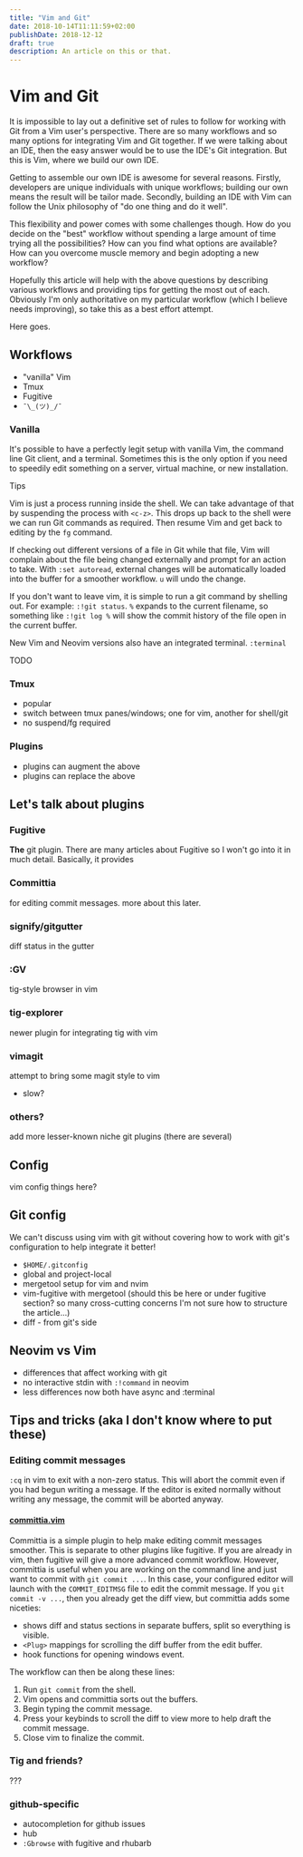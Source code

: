 ```yaml
---
title: "Vim and Git"
date: 2018-10-14T11:11:59+02:00
publishDate: 2018-12-12
draft: true
description: An article on this or that.
---
```


# Vim and Git



It is impossible to lay out a definitive set of rules to follow for working with
Git from a Vim user's perspective. There are so many workflows and so many
options for integrating Vim and Git together. If we were talking about an IDE,
then the easy answer would be to use the IDE's Git integration. But this is Vim,
where we build our own IDE.

Getting to assemble our own IDE is awesome for several reasons. Firstly,
developers are unique individuals with unique workflows; building our own means
the result will be tailor made. Secondly, building an IDE with Vim can follow
the Unix philosophy of "do one thing and do it well".

This flexibility and power comes with some challenges though. How do you
decide on the "best" workflow without spending a large amount of time trying
all the possibilities? How can you find what options are available? How can you
overcome muscle memory and begin adopting a new workflow?

Hopefully this article will help with the above questions by describing various
workflows and providing tips for getting the most out of each. Obviously I'm
only authoritative on my particular workflow (which I believe needs improving),
so take this as a best effort attempt.

Here goes.


## Workflows

- "vanilla" Vim
- Tmux
- Fugitive
- `¯\_(ツ)_/¯`


### Vanilla

It's possible to have a perfectly legit setup with vanilla Vim, the command line
Git client, and a terminal. Sometimes this is the only option if you need to
speedily edit something on a server, virtual machine, or new installation.

Tips

Vim is just a process running inside the shell. We can take advantage of that by
suspending the process with `<c-z>`. This drops up back to the shell were we can
run Git commands as required. Then resume Vim and get back to editing by the
`fg` command.


If checking out different versions of a file in Git while that file, Vim will
complain about the file being changed externally and prompt for an action to
take. With `:set autoread`, external changes will be automatically loaded into
the buffer for a smoother workflow. `u` will undo the change.


If you don't want to leave vim, it is simple to run a git command by shelling
out. For example: `:!git status`. `%` expands to the current filename, so
something like `:!git log %` will show the commit history of the file open in
the current buffer.

New Vim and Neovim versions also have an integrated terminal. `:terminal`

TODO

### Tmux

- popular
- switch between tmux panes/windows; one for vim, another for shell/git
- no suspend/fg required


### Plugins

- plugins can augment the above
- plugins can replace the above


## Let's talk about plugins


### Fugitive

**The** git plugin. There are many articles about Fugitive so I won't go into it
in much detail. Basically, it provides


### Committia

for editing commit messages. more about this later.

### signify/gitgutter

diff status in the gutter


### :GV

tig-style browser in vim


### tig-explorer

newer plugin for integrating tig with vim

### vimagit

attempt to bring some magit style to vim

- slow?


### others?

add more lesser-known niche git plugins (there are several)



## Config


vim config things here?


## Git config

We can't discuss using vim with git without covering how to work with git's
configuration to help integrate it better!

- `$HOME/.gitconfig`
- global and project-local
- mergetool setup for vim and nvim
- vim-fugitive with mergetool (should this be here or under fugitive section? so
  many cross-cutting concerns I'm not sure how to structure the article...)
- diff - from git's side


## Neovim vs Vim

- differences that affect working with git
- no interactive stdin with `:!command` in neovim
- less differences now both have async and :terminal



## Tips and tricks (aka I don't know where to put these)

### Editing commit messages

`:cq` in vim to exit with a non-zero status. This will abort the commit even if
you had begun writing a message. If the editor is exited normally without
writing any message, the commit will be aborted anyway.


#### [committia.vim](https://github.com/rhysd/committia.vim)

Committia is a simple plugin to help make editing commit messages smoother.
This is separate to other plugins like fugitive. If you are already in vim, then fugitive will give a more advanced
commit workflow. However, committia is useful when you are working on the
command line and just want to commit with `git commit ...`. In this case, your
configured editor will launch with the `COMMIT_EDITMSG` file to edit the commit
message. If you `git commit -v ...`, then you already get the diff view, but
committia adds some niceties:

- shows diff and status sections in separate buffers, split so everything is
  visible.
- `<Plug>` mappings for scrolling the diff buffer from the edit buffer.
- hook functions for opening windows event.

The workflow can then be along these lines:

1. Run `git commit` from the shell.
2. Vim opens and committia sorts out the buffers.
3. Begin typing the commit message.
4. Press your keybinds to scroll the diff to view more to help draft the commit
   message.
5. Close vim to finalize the commit.


### Tig and friends?

???

### github-specific

- autocompletion for github issues
- hub
- `:Gbrowse` with fugitive and rhubarb

